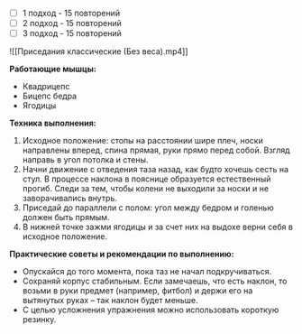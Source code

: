 
- [ ] 1 подход - 15 повторений
- [ ] 2 подход - 15 повторений
- [ ] 3 подход - 15 повторений

![[Приседания классические (Без веса).mp4]]

**Работающие мышцы:**

-   Квадрицепс
-   Бицепс бедра
-   Ягодицы

**Техника выполнения:**

1.  Исходное положение: стопы на расстоянии шире плеч, носки направлены вперед, спина прямая, руки прямо перед собой. Взгляд направь в угол потолка и стены.
2.  Начни движение с отведения таза назад, как будто хочешь сесть на стул. В процессе наклона в пояснице образуется естественный прогиб. Следи за тем, чтобы колени не выходили за носки и не заворачивались внутрь.
3.  Приседай до параллели с полом: угол между бедром и голенью должен быть прямым.
4.  В нижней точке зажми ягодицы и за счет них на выдохе верни себя в исходное положение.

**Практические советы и рекомендации по выполнению:**

-   Опускайся до того момента, пока таз не начал подкручиваться.
-   Сохраняй корпус стабильным. Если замечаешь, что есть наклон, то возьми в руки предмет (например, фитбол) и держи его на вытянутых руках – так наклон будет меньше.
-   С целью усложнения упражнения можно использовать короткую резинку.